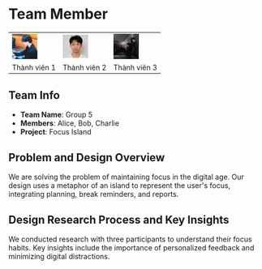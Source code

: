 # Team Member

<table>
  <tr>
    <td><img src="NTVH.png" alt="Thành viên 1" width="50" /></td>
    <td><img src="NNB.png" alt="Thành viên 2" width="50" /></td>
    <td><img src="NH.png" alt="Thành viên 3" width="50" /></td>
  </tr>
  <tr>
    <td>Thành viên 1</td>
    <td>Thành viên 2</td>
    <td>Thành viên 3</td>
  </tr>
</table>


## Team Info
- **Team Name**: Group 5
- **Members**: Alice, Bob, Charlie
- **Project**: Focus Island

## Problem and Design Overview
We are solving the problem of maintaining focus in the digital age. Our design uses a metaphor of an island to represent the user's focus, integrating planning, break reminders, and reports.

## Design Research Process and Key Insights
We conducted research with three participants to understand their focus habits. Key insights include the importance of personalized feedback and minimizing digital distractions.
